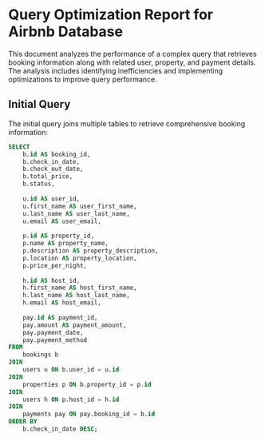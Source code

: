 # Query Optimization Report for Airbnb Database

This document analyzes the performance of a complex query that retrieves booking information along with related user, property, and payment details. The analysis includes identifying inefficiencies and implementing optimizations to improve query performance.

## Initial Query

The initial query joins multiple tables to retrieve comprehensive booking information:

```sql
SELECT 
    b.id AS booking_id,
    b.check_in_date,
    b.check_out_date,
    b.total_price,
    b.status,
    
    u.id AS user_id,
    u.first_name AS user_first_name,
    u.last_name AS user_last_name,
    u.email AS user_email,
    
    p.id AS property_id,
    p.name AS property_name,
    p.description AS property_description,
    p.location AS property_location,
    p.price_per_night,
    
    h.id AS host_id,
    h.first_name AS host_first_name,
    h.last_name AS host_last_name,
    h.email AS host_email,
    
    pay.id AS payment_id,
    pay.amount AS payment_amount,
    pay.payment_date,
    pay.payment_method
FROM 
    bookings b
JOIN 
    users u ON b.user_id = u.id
JOIN 
    properties p ON b.property_id = p.id
JOIN 
    users h ON p.host_id = h.id
JOIN 
    payments pay ON pay.booking_id = b.id
ORDER BY 
    b.check_in_date DESC;